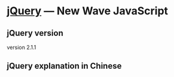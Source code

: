 [jQuery](https://jquery.com/) — New Wave JavaScript
==================================================



jQuery version
--------------

version 2.1.1

jQuery explanation in Chinese
------------------------------
